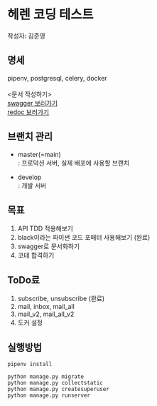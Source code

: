 # 헤렌 코딩 테스트

작성자: 김준영

## 명세
pipenv, postgresql, celery, docker <br><br>
<문서 작성하기> <br>
[swagger 보러가기](http://api.localhost:8000/api-auth/login/?next=/api/v1/swagger) <br>
[redoc 보러가기](http://api.localhost:8000/api-auth/login/?next=/api/v1/redoc)


## 브랜치 관리
- master(=main) <br>
: 프로덕션 서버, 실제 배포에 사용할 브랜치 <br>

- develop <br>
: 개발 서버 <br>

## 목표
1. API TDD 적용해보기
2. black이라는 파이썬 코드 포매터 사용해보기 (완료)
3. swagger로 문서화하기
4. 코테 합격하기

## ToDo료
1. subscribe, unsubscribe (완료)
2. mail, inbox, mail_all
3. mail_v2, mail_all_v2
4. 도커 설정

## 실행방법
```shell script
pipenv install

python manage.py migrate
python manage.py collectstatic
python manage.py createsuperuser
python manage.py runserver
```
